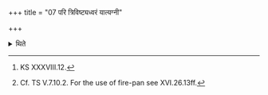 +++
title = "07 परि त्रिविष्ट्यध्वरं यात्यग्नी"

+++

<details><summary>थिते</summary>

7. With the three verses beginning with pari triviṣṭyadhvaram[^1] having carried fire around it, having besmeared it with clay[^2] he keeps it down.   

[^1]: KS XXXVIII.12.  

[^2]: Cf. TS V.7.10.2. For the use of fire-pan see XVI.26.13ff. 
</details>

